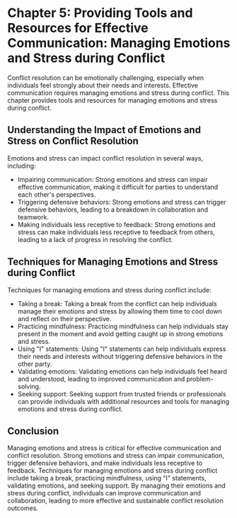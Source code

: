 Chapter 5: Providing Tools and Resources for Effective Communication: Managing Emotions and Stress during Conflict
==================================================================================================================

Conflict resolution can be emotionally challenging, especially when individuals feel strongly about their needs and interests. Effective communication requires managing emotions and stress during conflict. This chapter provides tools and resources for managing emotions and stress during conflict.

Understanding the Impact of Emotions and Stress on Conflict Resolution
----------------------------------------------------------------------

Emotions and stress can impact conflict resolution in several ways, including:

* Impairing communication: Strong emotions and stress can impair effective communication, making it difficult for parties to understand each other's perspectives.
* Triggering defensive behaviors: Strong emotions and stress can trigger defensive behaviors, leading to a breakdown in collaboration and teamwork.
* Making individuals less receptive to feedback: Strong emotions and stress can make individuals less receptive to feedback from others, leading to a lack of progress in resolving the conflict.

Techniques for Managing Emotions and Stress during Conflict
-----------------------------------------------------------

Techniques for managing emotions and stress during conflict include:

* Taking a break: Taking a break from the conflict can help individuals manage their emotions and stress by allowing them time to cool down and reflect on their perspective.
* Practicing mindfulness: Practicing mindfulness can help individuals stay present in the moment and avoid getting caught up in strong emotions and stress.
* Using "I" statements: Using "I" statements can help individuals express their needs and interests without triggering defensive behaviors in the other party.
* Validating emotions: Validating emotions can help individuals feel heard and understood, leading to improved communication and problem-solving.
* Seeking support: Seeking support from trusted friends or professionals can provide individuals with additional resources and tools for managing emotions and stress during conflict.

Conclusion
----------

Managing emotions and stress is critical for effective communication and conflict resolution. Strong emotions and stress can impair communication, trigger defensive behaviors, and make individuals less receptive to feedback. Techniques for managing emotions and stress during conflict include taking a break, practicing mindfulness, using "I" statements, validating emotions, and seeking support. By managing their emotions and stress during conflict, individuals can improve communication and collaboration, leading to more effective and sustainable conflict resolution outcomes.
